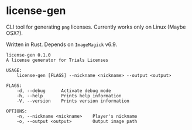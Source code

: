 # license-gen

CLI tool for generating `png` licenses. Currently works only on Linux (Maybe OSX?).

Written in Rust. Depends on `ImageMagick` v6.9.

```
license-gen 0.1.0
A license generator for Trials Licenses

USAGE:
    license-gen [FLAGS] --nickname <nickname> --output <output>

FLAGS:
    -d, --debug      Activate debug mode
    -h, --help       Prints help information
    -V, --version    Prints version information

OPTIONS:
    -n, --nickname <nickname>    Player's nickname
    -o, --output <output>        Output image path
```
